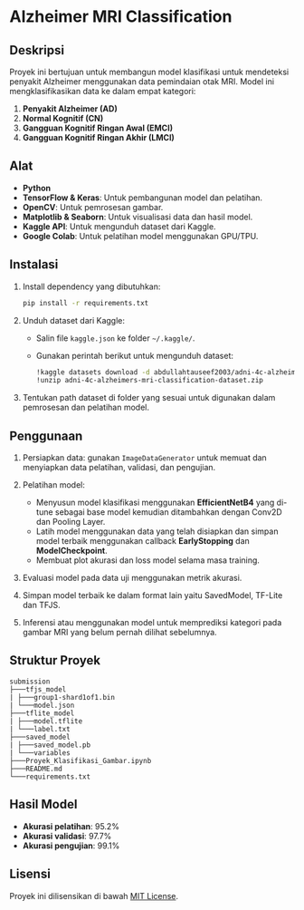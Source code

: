 # Alzheimer MRI Classification

## Deskripsi
Proyek ini bertujuan untuk membangun model klasifikasi untuk mendeteksi penyakit Alzheimer menggunakan data pemindaian otak MRI. Model ini mengklasifikasikan data ke dalam empat kategori:

1. **Penyakit Alzheimer (AD)**
2. **Normal Kognitif (CN)**
3. **Gangguan Kognitif Ringan Awal (EMCI)**
4. **Gangguan Kognitif Ringan Akhir (LMCI)**

## Alat

- **Python**
- **TensorFlow & Keras**: Untuk pembangunan model dan pelatihan.
- **OpenCV**: Untuk pemrosesan gambar.
- **Matplotlib & Seaborn**: Untuk visualisasi data dan hasil model.
- **Kaggle API**: Untuk mengunduh dataset dari Kaggle.
- **Google Colab**: Untuk pelatihan model menggunakan GPU/TPU.

## Instalasi

1. Install dependency yang dibutuhkan:

    ```bash
    pip install -r requirements.txt
    ```

2. Unduh dataset dari Kaggle:
   - Salin file `kaggle.json` ke folder `~/.kaggle/`.
   - Gunakan perintah berikut untuk mengunduh dataset:

        ```bash
        !kaggle datasets download -d abdullahtauseef2003/adni-4c-alzheimers-mri-classification-dataset
        !unzip adni-4c-alzheimers-mri-classification-dataset.zip
        ```

3. Tentukan path dataset di folder yang sesuai untuk digunakan dalam pemrosesan dan pelatihan model.

## Penggunaan

1. Persiapkan data: gunakan `ImageDataGenerator` untuk memuat dan menyiapkan data pelatihan, validasi, dan pengujian.
   
2. Pelatihan model:
   - Menyusun model klasifikasi menggunakan **EfficientNetB4** yang di-tune sebagai base model kemudian ditambahkan dengan Conv2D dan Pooling Layer.
   - Latih model menggunakan data yang telah disiapkan dan simpan model terbaik menggunakan callback **EarlyStopping** dan **ModelCheckpoint**.
   - Membuat plot akurasi dan loss model selama masa training.

3. Evaluasi model pada data uji menggunakan metrik akurasi.

4. Simpan model terbaik ke dalam format lain yaitu SavedModel, TF-Lite dan TFJS.

4. Inferensi atau menggunakan model untuk memprediksi kategori pada gambar MRI yang belum pernah dilihat sebelumnya.

## Struktur Proyek

```
submission
├───tfjs_model
| ├───group1-shard1of1.bin
| └───model.json
├───tflite_model
| ├───model.tflite
| └───label.txt
├───saved_model
| ├───saved_model.pb
| └───variables
├───Proyek_Klasifikasi_Gambar.ipynb
├───README.md
└───requirements.txt          

```

## Hasil Model

- **Akurasi pelatihan**: 95.2% 
- **Akurasi validasi**: 97.7%
- **Akurasi pengujian**: 99.1%


## Lisensi

Proyek ini dilisensikan di bawah [MIT License](LICENSE).